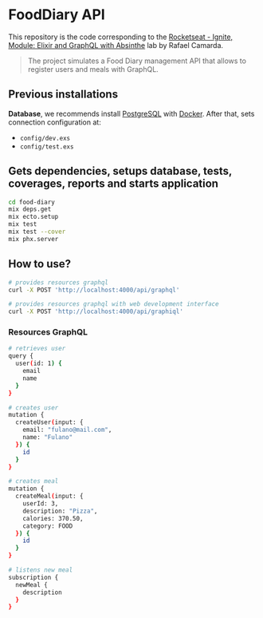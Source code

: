 # FoodDiary API

This repository is the code corresponding to the [Rocketseat - Ignite, Module: Elixir and GraphQL with Absinthe](https://app.rocketseat.com.br/node/elixir-e-graphql-com-absinthe-2022) lab by Rafael Camarda.

> The project simulates a Food Diary management API that allows to register users and meals with GraphQL.

## Previous installations

**Database**, we recommends install [PostgreSQL](https://www.postgresql.org/) with [Docker](https://hub.docker.com/_/postgres). After that, sets connection configuration at:

- `config/dev.exs`
- `config/test.exs`

## Gets dependencies, setups database, tests, coverages, reports and starts application

```bash
cd food-diary
mix deps.get
mix ecto.setup
mix test
mix test --cover
mix phx.server
```

## How to use?

```bash
# provides resources graphql
curl -X POST 'http://localhost:4000/api/graphql'

# provides resources graphql with web development interface
curl -X POST 'http://localhost:4000/api/graphiql'
```

### Resources GraphQL

```bash
# retrieves user
query {
  user(id: 1) {
    email
    name
  }
}

# creates user
mutation {
  createUser(input: {
    email: "fulano@mail.com",
    name: "Fulano"
  }) {
    id
  }
}

# creates meal
mutation {
  createMeal(input: {
    userId: 3,
    description: "Pizza",
    calories: 370.50,
    category: FOOD
  }) {
    id
  }
}

# listens new meal
subscription {
  newMeal {
    description
  }
}
```
